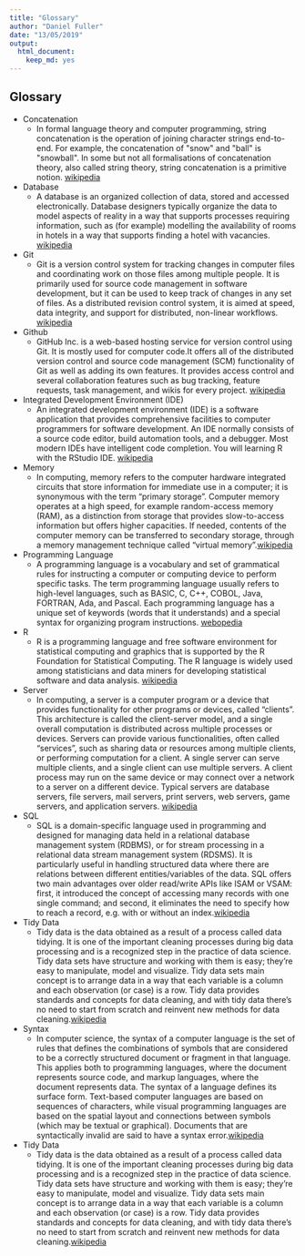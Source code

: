 ```yaml
---
title: "Glossary"
author: "Daniel Fuller"
date: "13/05/2019"
output:
  html_document:
    keep_md: yes
---
```



## Glossary

- Concatenation 
    - In formal language theory and computer programming, string concatenation is the operation of joining character strings end-to-end. For example, the concatenation of "snow" and "ball" is "snowball". In some but not all formalisations of concatenation theory, also called string theory, string concatenation is a primitive notion. [wikipedia](https://en.wikipedia.org/wiki/Concatenation)
- Database
    - A database is an organized collection of data, stored and accessed electronically. Database designers typically organize the data to model aspects of reality in a way that supports processes requiring information, such as (for example) modelling the availability of rooms in hotels in a way that supports finding a hotel with vacancies. [wikipedia](https://en.wikipedia.org/wiki/Database)
- Git
    - Git is a version control system for tracking changes in computer files and coordinating work on those files among multiple people. It is primarily used for source code management in software development, but it can be used to keep track of changes in any set of files. As a distributed revision control system, it is aimed at speed, data integrity, and support for distributed, non-linear workflows. [wikipedia](https://en.wikipedia.org/wiki/Git) 
- Github
    - GitHub Inc. is a web-based hosting service for version control using Git. It is mostly used for computer code.It offers all of the distributed version control and source code management (SCM) functionality of Git as well as adding its own features. It provides access control and several collaboration features such as bug tracking, feature requests, task management, and wikis for every project. [wikipedia](https://en.wikipedia.org/wiki/GitHub)
- Integrated Development Environment (IDE)
    - An integrated development environment (IDE) is a software application that provides comprehensive facilities to computer programmers for software development. An IDE normally consists of a source code editor, build automation tools, and a debugger. Most modern IDEs have intelligent code completion. You will learning R with the RStudio IDE.  [wikipedia](https://en.wikipedia.org/wiki/Integrated_development_environment)
- Memory
     - In computing, memory refers to the computer hardware integrated circuits that store information for immediate use in a computer; it is synonymous with the term “primary storage”. Computer memory operates at a high speed, for example random-access memory (RAM), as a distinction from storage that provides slow-to-access information but offers higher capacities. If needed, contents of the computer memory can be transferred to secondary storage, through a memory management technique called “virtual memory”.[wikipedia](https://en.wikipedia.org/wiki/Computer_memory)
- Programming Language
    - A programming language is a vocabulary and set of grammatical rules for instructing a computer or computing device to perform specific tasks. The term programming language usually refers to high-level languages, such as BASIC, C, C++, COBOL, Java, FORTRAN, Ada, and Pascal. Each programming language has a unique set of keywords (words that it understands) and a special syntax for organizing program instructions.  [webopedia](https://www.webopedia.com/TERM/P/programming_language.html)
- R
    - R is a programming language and free software environment for statistical computing and graphics that is supported by the R Foundation for Statistical Computing. The R language is widely used among statisticians and data miners for developing statistical software and data analysis. [wikipedia](https://en.wikipedia.org/wiki/R_(programming_language))
- Server
   - In computing, a server is a computer program or a device that provides functionality for other programs or devices, called “clients”. This architecture is called the client-server model, and a single overall computation is distributed across multiple processes or devices. Servers can provide various functionalities, often called “services”, such as sharing data or resources among multiple clients, or performing computation for a client. A single server can serve multiple clients, and a single client can use multiple servers. A client process may run on the same device or may connect over a network to a server on a different device. Typical servers are database servers, file servers, mail servers, print servers, web servers, game servers, and application servers.   [wikipedia](https://en.wikipedia.org/wiki/Server_(computing)) 
- SQL
    - SQL is a domain-specific language used in programming and designed for managing data held in a relational database management system (RDBMS), or for stream processing in a relational data stream management system (RDSMS). It is particularly useful in handling structured data where there are relations between different entities/variables of the data. SQL offers two main advantages over older read/write APIs like ISAM or VSAM: first, it introduced the concept of accessing many records with one single command; and second, it eliminates the need to specify how to reach a record, e.g. with or without an index.[wikipedia](https://en.wikipedia.org/wiki/SQL)
- Tidy Data
     - Tidy data is the data obtained as a result of a process called data tidying. It is one of the important cleaning processes during big data processing and is a recognized step in the practice of data science. Tidy data sets have structure and working with them is easy; they’re easy to manipulate, model and visualize. Tidy data sets main concept is to arrange data in a way that each variable is a column and each observation (or case) is a row. Tidy data provides standards and concepts for data cleaning, and with tidy data there’s no need to start from scratch and reinvent new methods for data cleaning.[wikipedia](https://en.wikipedia.org/wiki/Tidy_data) 
- Syntax
    - In computer science, the syntax of a computer language is the set of rules that defines the combinations of symbols that are considered to be a correctly structured document or fragment in that language. This applies both to programming languages, where the document represents source code, and markup languages, where the document represents data. The syntax of a language defines its surface form. Text-based computer languages are based on sequences of characters, while visual programming languages are based on the spatial layout and connections between symbols (which may be textual or graphical). Documents that are syntactically invalid are said to have a syntax error.[wikipedia](https://en.wikipedia.org/wiki/Syntax_(programming_languages)) 
- Tidy Data  
     - Tidy data is the data obtained as a result of a process called data tidying. It is one of the important cleaning processes during big data processing and is a recognized step in the practice of data science. Tidy data sets have structure and working with them is easy; they’re easy to manipulate, model and visualize. Tidy data sets main concept is to arrange data in a way that each variable is a column and each observation (or case) is a row. Tidy data provides standards and concepts for data cleaning, and with tidy data there’s no need to start from scratch and reinvent new methods for data cleaning.[wikipedia](https://en.wikipedia.org/wiki/Tidy_data)  
